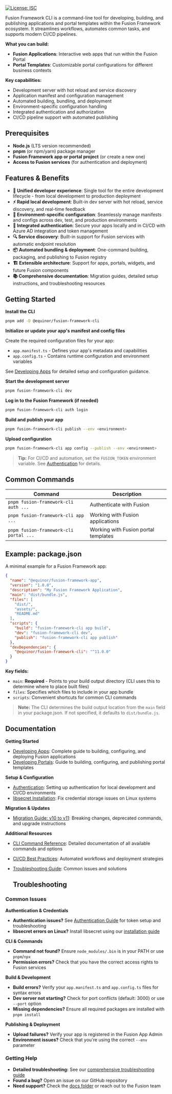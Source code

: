[![License: ISC](https://img.shields.io/badge/License-ISC-blue.svg)](./LICENSE)

Fusion Framework CLI is a command-line tool for developing, building, and publishing applications and portal templates within the Fusion Framework ecosystem. It streamlines workflows, automates common tasks, and supports modern CI/CD pipelines.

**What you can build:**
- **Fusion Applications**: Interactive web apps that run within the Fusion Portal
- **Portal Templates**: Customizable portal configurations for different business contexts

**Key capabilities:**
- Development server with hot reload and service discovery
- Application manifest and configuration management
- Automated building, bundling, and deployment
- Environment-specific configuration handling
- Integrated authentication and authorization
- CI/CD pipeline support with automated publishing

## Prerequisites

- **Node.js** (LTS version recommended)
- **pnpm** (or npm/yarn) package manager
- **Fusion Framework app or portal project** (or create a new one)
- **Access to Fusion services** (for authentication and deployment)

## Features & Benefits

- **🚀 Unified developer experience**: Single tool for the entire development lifecycle - from local development to production deployment
- **⚡ Rapid local development**: Built-in dev server with hot reload, service discovery, and real-time feedback
- **🎯 Environment-specific configuration**: Seamlessly manage manifests and configs across dev, test, and production environments
- **🔐 Integrated authentication**: Secure your apps locally and in CI/CD with Azure AD integration and token management
- **🔍 Service discovery**: Built-in support for Fusion services with automatic endpoint resolution
- **📦 Automated bundling & deployment**: One-command building, packaging, and publishing to Fusion registry
- **🏗️ Extensible architecture**: Support for apps, portals, widgets, and future Fusion components
- **📚 Comprehensive documentation**: Migration guides, detailed setup instructions, and troubleshooting resources

## Getting Started

**Install the CLI**

```sh
pnpm add -D @equinor/fusion-framework-cli
```

**Initialize or update your app's manifest and config files**

Create the required configuration files for your app:

- `app.manifest.ts` - Defines your app's metadata and capabilities
- `app.config.ts` - Contains runtime configuration and environment variables

See [Developing Apps](docs/application.md) for detailed setup and configuration guidance.

**Start the development server**

```sh
pnpm fusion-framework-cli dev
```

**Log in to the Fusion Framework (if needed)**

```sh
pnpm fusion-framework-cli auth login
```

**Build and publish your app**

```sh
pnpm fusion-framework-cli publish --env <environment>
```

**Upload configuration**

```sh
pnpm fusion-framework-cli app config --publish --env <environment>
```

> **Tip:** For CI/CD and automation, set the `FUSION_TOKEN` environment variable. See [Authentication](docs/auth.md) for details.

## Common Commands

| Command                                | Description                          |
| -------------------------------------- | ------------------------------------ |
| `pnpm fusion-framework-cli auth ...` | Authenticate with Fusion             |
| `pnpm fusion-framework-cli app ...`    | Working with Fusion applications     |
| `pnpm fusion-framework-cli portal ...` | Working with Fusion portal templates |

## Example: package.json

A minimal example for a Fusion Framework app:

```json
{
  "name": "@equinor/fusion-framework-app",
  "version": "1.0.0",
  "description": "My Fusion Framework Application",
  "main": "dist/bundle.js",
  "files": [
    "dist/",
    "assets/",
    "README.md"
  ],
  "scripts": {
    "build": "fusion-framework-cli app build",
    "dev": "fusion-framework-cli dev",
    "publish": "fusion-framework-cli app publish"
  },
  "devDependencies": {
    "@equinor/fusion-framework-cli": "^11.0.0"
  }
}
```

**Key fields:**
- `main`: **Required** - Points to your build output directory (CLI uses this to determine where to place built files)
- `files`: Specifies which files to include in your app bundle
- `scripts`: Convenient shortcuts for common CLI commands

> **Note:** The CLI determines the build output location from the `main` field in your package.json. If not specified, it defaults to `dist/bundle.js`.

## Documentation

**Getting Started**
- [Developing Apps](docs/application.md): Complete guide to building, configuring, and deploying Fusion applications
- [Developing Portals](docs/portal.md): Guide to building, configuring, and publishing portal templates

**Setup & Configuration**
- [Authentication](docs/auth.md): Setting up authentication for local development and CI/CD environments
- [libsecret Installation](docs/libsecret.md): Fix credential storage issues on Linux systems

**Migration & Updates**
- [Migration Guide: v10 to v11](docs/migration-v10-to-v11.md): Breaking changes, deprecated commands, and upgrade instructions

**Additional Resources**
- [CLI Command Reference](docs/application.md#commands): Detailed documentation of all available commands and options
- [CI/CD Best Practices](docs/application.md#ci-cd): Automated workflows and deployment strategies
- [Troubleshooting Guide](docs/application.md#troubleshooting-faq): Common issues and solutions

  ## Troubleshooting

### Common Issues

**Authentication & Credentials**
- **Authentication issues?** See [Authentication Guide](docs/auth.md) for token setup and troubleshooting
- **libsecret errors on Linux?** Install libsecret using our [installation guide](docs/libsecret.md)

**CLI & Commands**
- **Command not found?** Ensure `node_modules/.bin` is in your PATH or use `pnpm`/`npx`
- **Permission errors?** Check that you have the correct access rights to Fusion services

**Build & Development**
- **Build errors?** Verify your `app.manifest.ts` and `app.config.ts` files for syntax errors
- **Dev server not starting?** Check for port conflicts (default: 3000) or use `--port` option
- **Missing dependencies?** Ensure all required packages are installed with `pnpm install`

**Publishing & Deployment**
- **Upload failures?** Verify your app is registered in the Fusion App Admin
- **Environment issues?** Check that you're using the correct `--env` parameter

### Getting Help

- **Detailed troubleshooting:** See our [comprehensive troubleshooting guide](docs/application.md#troubleshooting-faq)
- **Found a bug?** Open an issue on our GitHub repository
- **Need support?** Check the [docs folder](docs/) or reach out to the Fusion team

